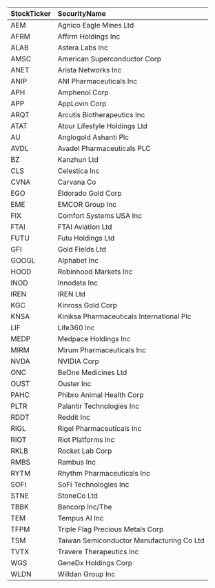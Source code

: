 | StockTicker | SecurityName |
|:--|:--|
| AEM | Agnico Eagle Mines Ltd |
| AFRM | Affirm Holdings Inc |
| ALAB | Astera Labs Inc |
| AMSC | American Superconductor Corp |
| ANET | Arista Networks Inc |
| ANIP | ANI Pharmaceuticals Inc |
| APH | Amphenol Corp |
| APP | AppLovin Corp |
| ARQT | Arcutis Biotherapeutics Inc |
| ATAT | Atour Lifestyle Holdings Ltd |
| AU | Anglogold Ashanti Plc |
| AVDL | Avadel Pharmaceuticals PLC |
| BZ | Kanzhun Ltd |
| CLS | Celestica Inc |
| CVNA | Carvana Co |
| EGO | Eldorado Gold Corp |
| EME | EMCOR Group Inc |
| FIX | Comfort Systems USA Inc |
| FTAI | FTAI Aviation Ltd |
| FUTU | Futu Holdings Ltd |
| GFI | Gold Fields Ltd |
| GOOGL | Alphabet Inc |
| HOOD | Robinhood Markets Inc |
| INOD | Innodata Inc |
| IREN | IREN Ltd |
| KGC | Kinross Gold Corp |
| KNSA | Kiniksa Pharmaceuticals International Plc |
| LIF | Life360 Inc |
| MEDP | Medpace Holdings Inc |
| MIRM | Mirum Pharmaceuticals Inc |
| NVDA | NVIDIA Corp |
| ONC | BeOne Medicines Ltd |
| OUST | Ouster Inc |
| PAHC | Phibro Animal Health Corp |
| PLTR | Palantir Technologies Inc |
| RDDT | Reddit Inc |
| RIGL | Rigel Pharmaceuticals Inc |
| RIOT | Riot Platforms Inc |
| RKLB | Rocket Lab Corp |
| RMBS | Rambus Inc |
| RYTM | Rhythm Pharmaceuticals Inc |
| SOFI | SoFi Technologies Inc |
| STNE | StoneCo Ltd |
| TBBK | Bancorp Inc/The |
| TEM | Tempus AI Inc |
| TFPM | Triple Flag Precious Metals Corp |
| TSM | Taiwan Semiconductor Manufacturing Co Ltd |
| TVTX | Travere Therapeutics Inc |
| WGS | GeneDx Holdings Corp |
| WLDN | Willdan Group Inc |
